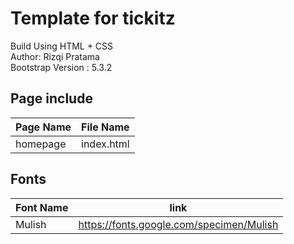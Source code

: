 # Template for tickitz

Build Using HTML + CSS  
Author: Rizqi Pratama  
Bootstrap Version : 5.3.2

## Page include  

**Page Name** | **File Name**
--------------|--------------
homepage      | index.html

## Fonts

**Font Name** | link
--------------|--------------
Mulish        | <https://fonts.google.com/specimen/Mulish>
